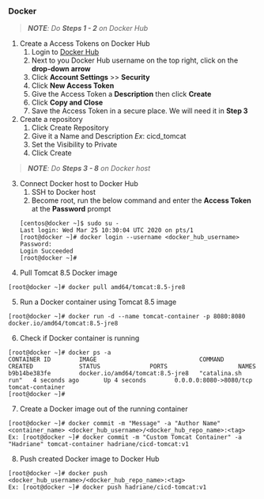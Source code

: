 ### Docker

> ***NOTE**: Do **Steps 1 - 2** on Docker Hub*
1. Create a Access Tokens on Docker Hub
    1. Login to [Docker Hub](https://hub.docker.com/)
    2. Next to you Docker Hub username on the top right, click on the **drop-down arrow**
    3. Click **Account Settings** >> **Security**
    4. Click **New Access Token**
    5. Give the Access Token a **Description** then click **Create**
    6. Click **Copy and Close**
    7. Save the Access Token in a secure place. We will need it in **Step 3**
2. Create a repository
    1. Click Create Repository
    2. Give it a Name and Description *Ex*: cicd_tomcat
    3. Set the Visibility to Private
    4. Click Create
> ***NOTE**: Do **Steps 3 - 8** on Docker host*
3. Connect Docker host to Docker Hub
    1. SSH to Docker host
    2. Become root, run the below command and enter the **Access Token** at the **Password** prompt
    ```
    [centos@docker ~]$ sudo su -
    Last login: Wed Mar 25 10:30:04 UTC 2020 on pts/1
    [root@docker ~]# docker login --username <docker_hub_username>
    Password:
    Login Succeeded
    [root@docker ~]#
    ```
4. Pull Tomcat 8.5 Docker image
```
[root@docker ~]# docker pull amd64/tomcat:8.5-jre8
```
5. Run a Docker container using Tomcat 8.5 image
```
[root@docker ~]# docker run -d --name tomcat-container -p 8080:8080 docker.io/amd64/tomcat:8.5-jre8
```
6. Check if Docker container is running
```
[root@docker ~]# docker ps -a
CONTAINER ID        IMAGE                             COMMAND             CREATED             STATUS              PORTS                    NAMES
b9b14be383fe        docker.io/amd64/tomcat:8.5-jre8   "catalina.sh run"   4 seconds ago       Up 4 seconds        0.0.0.0:8080->8080/tcp   tomcat-container
[root@docker ~]#
```
7. Create a Docker image out of the running container
```
[root@docker ~]# docker commit -m "Message" -a "Author Name" <container_name> <docker_hub_username>/<docker_hub_repo_name>:<tag>
Ex: [root@docker ~]# docker commit -m "Custom Tomcat Container" -a "Hadriane" tomcat-container hadriane/cicd-tomcat:v1
```
8. Push created Docker image to Docker Hub
```
[root@docker ~]# docker push <docker_hub_username>/<docker_hub_repo_name>:<tag>
Ex: [root@docker ~]# docker push hadriane/cicd-tomcat:v1
```
